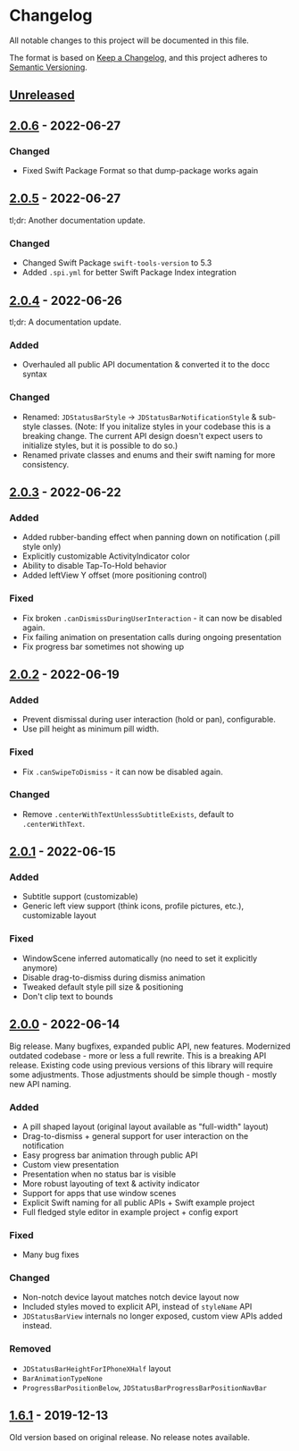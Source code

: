 # Changelog

All notable changes to this project will be documented in this file.

The format is based on [Keep a Changelog](https://keepachangelog.com/en/1.0.0/),
and this project adheres to [Semantic Versioning](https://semver.org/spec/v2.0.0.html).

## [Unreleased]

## [2.0.6] - 2022-06-27

### Changed

- Fixed Swift Package Format so that dump-package works again

## [2.0.5] - 2022-06-27

tl;dr: Another documentation update.

### Changed

- Changed Swift Package `swift-tools-version` to 5.3
- Added `.spi.yml` for better Swift Package Index integration

## [2.0.4] - 2022-06-26

tl;dr: A documentation update.

### Added

- Overhauled all public API documentation & converted it to the docc syntax

### Changed

- Renamed: `JDStatusBarStyle` -> `JDStatusBarNotificationStyle` & sub-style classes.
  (Note: If you initalize styles in your codebase this is a breaking change. The current API design doesn't expect users to initialize styles, but it is possible to do so.)
- Renamed private classes and enums and their swift naming for more consistency.

## [2.0.3] - 2022-06-22

### Added

- Added rubber-banding effect when panning down on notification (.pill style only)
- Explicitly customizable ActivityIndicator color
- Ability to disable Tap-To-Hold behavior
- Added leftView Y offset (more positioning control)

### Fixed

- Fix broken `.canDismissDuringUserInteraction` - it can now be disabled again.
- Fix failing animation on presentation calls during ongoing presentation
- Fix progress bar sometimes not showing up

## [2.0.2] - 2022-06-19

### Added

- Prevent dismissal during user interaction (hold or pan), configurable.
- Use pill height as minimum pill width.

### Fixed

- Fix `.canSwipeToDismiss` - it can now be disabled again.

### Changed

- Remove `.centerWithTextUnlessSubtitleExists`, default to `.centerWithText`.

## [2.0.1] - 2022-06-15

### Added

- Subtitle support (customizable)
- Generic left view support (think icons, profile pictures, etc.), customizable layout

### Fixed

- WindowScene inferred automatically (no need to set it explicitly anymore)
- Disable drag-to-dismiss during dismiss animation
- Tweaked default style pill size & positioning
- Don't clip text to bounds

## [2.0.0] - 2022-06-14

Big release. Many bugfixes, expanded public API, new features. Modernized outdated codebase - more or less a full rewrite.
This is a breaking API release. Existing code using previous versions of this library will require some adjustments.
Those adjustments should be simple though - mostly new API naming.

### Added

- A pill shaped layout (original layout available as "full-width" layout)
- Drag-to-dismiss + general support for user interaction on the notification
- Easy progress bar animation through public API
- Custom view presentation
- Presentation when no status bar is visible
- More robust layouting of text & activity indicator
- Support for apps that use window scenes
- Explicit Swift naming for all public APIs + Swift example project
- Full fledged style editor in example project + config export

### Fixed

- Many bug fixes

### Changed

- Non-notch device layout matches notch device layout now
- Included styles moved to explicit API, instead of `styleName` API
- `JDStatusBarView` internals no longer exposed, custom view APIs added instead.

### Removed

- `JDStatusBarHeightForIPhoneXHalf` layout
- `BarAnimationTypeNone`
- `ProgressBarPositionBelow`, `JDStatusBarProgressBarPositionNavBar`

## [1.6.1] - 2019-12-13

Old version based on original release. No release notes available.

[Unreleased]: https://github.com/calimarkus/JDStatusBarNotification/compare/2.0.6...HEAD
[2.0.6]: https://github.com/calimarkus/JDStatusBarNotification/compare/2.0.5...2.0.6
[2.0.5]: https://github.com/calimarkus/JDStatusBarNotification/compare/2.0.4...2.0.5
[2.0.4]: https://github.com/calimarkus/JDStatusBarNotification/compare/2.0.3...2.0.4
[2.0.3]: https://github.com/calimarkus/JDStatusBarNotification/compare/2.0.2...2.0.3
[2.0.2]: https://github.com/calimarkus/JDStatusBarNotification/compare/2.0.1...2.0.2
[2.0.1]: https://github.com/calimarkus/JDStatusBarNotification/compare/2.0.0...2.0.1
[2.0.0]: https://github.com/calimarkus/JDStatusBarNotification/compare/1.6.1...2.0.0
[1.6.1]: https://github.com/calimarkus/JDStatusBarNotification/releases/tag/1.6.1

